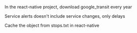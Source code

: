 In the react-native project, download google_transit every year

Service alerts doesn't include service changes, only delays

Cache the object from stops.txt in react-native